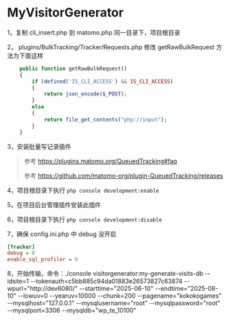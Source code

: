 # MyVisitorGenerator

1，复制 cli_insert.php 到 matomo.php 同一目录下，项目根目录

2， plugins/BulkTracking/Tracker/Requests.php 修改 getRawBulkRequest 方法为下面这样

```php
    public function getRawBulkRequest()
    {
        if (defined('IS_CLI_ACCESS') && IS_CLI_ACCESS)
        {
            return json_encode($_POST);
        }
        else
        {
            return file_get_contents("php://input");
        }
    }
```

3，安装批量写记录插件
> 参考 https://plugins.matomo.org/QueuedTracking#faq
> 
> 参考 https://github.com/matomo-org/plugin-QueuedTracking/releases

4，项目根目录下执行 `php console development:enable`

5，在项目后台管理插件安装此插件

6，项目根目录下执行 `php console development:disable`

7，确保 config.ini.php 中 debug 没开启

```ini
[Tracker]
debug = 0
enable_sql_profiler = 0
```

8，开始传输，命令：./console visitorgenerator:my-generate-visits-db --idsite=1 --tokenauth=c5bb885c94da01883e26573827c63874
--wpurl="http://dev6080/" --starttime="2025-06-10" --endtime="2025-08-10" --lowuv=0 --yearuv=10000 --chunk=200
--pagename="kokokogames" --mysqlhost="127.0.0.1" --mysqlusername="root" --mysqlpassword="root" --mysqlport=3306
--mysqldb="wp_te_10100"
